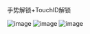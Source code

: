 手势解锁+TouchID解锁


![image](https://github.com/sundan1991/OpenLockWithGestures/raw/master/bbb.png)
![image](https://github.com/sundan1991/OpenLockWithGestures/raw/master/ccc.png)
![image](https://github.com/sundan1991/OpenLockWithGestures/raw/master/ddd.png)
